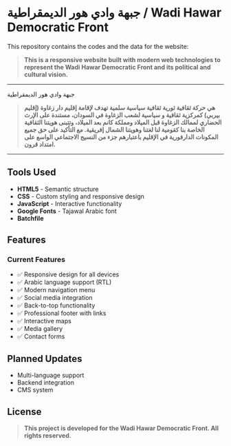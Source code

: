 #  جبهة وادي هور الديمقراطية / Wadi Hawar Democratic Front


This repository contains the codes and the data for the website: 

> **This is a responsive website built with modern web technologies to represent the Wadi Hawar Democratic Front and its political and cultural vision.**


---


جبهة وادي هور الديمقراطية

> **هي حركة ثقافية ثورية ثقافية سياسية سلمية تهدف لإقامة إقليم دار زغاوة (إقليم بيربي) كمركزية ثقافية و سياسية لشعب الزغاوة في السودان، مستندة على الإرث الحضاري لممالك الزغاوة قبل الميلاد ومملكة كانم بعد الميلاد، وتتبنى هويتنا الثقافية الخاصة بنا كقومية لنا لغتنا وهويتنا الشمال إفريقية. مع التأكيد على حق جميع المكونات الدارفورية في الإقليم باعتبارهم جزء من النسيج الاجتماعي الواسع على امتداد قرون.**

---

## Tools Used 

- **HTML5** - Semantic structure
- **CSS** - Custom styling and responsive design
- **JavaScript** - Interactive functionality
- **Google Fonts** - Tajawal Arabic font
- **Batchfile**

## Features

### Current Features
- ✅ Responsive design for all devices
- ✅ Arabic language support (RTL)
- ✅ Modern navigation menu
- ✅ Social media integration
- ✅ Back-to-top functionality
- ✅ Professional footer with links
- ✅ Interactive maps
- ✅ Media gallery
- ✅ Contact forms

## Planned Updates
- Multi-language support
- Backend integration
- CMS system

## License

> **This project is developed for the Wadi Hawar Democratic Front. All rights reserved.**

